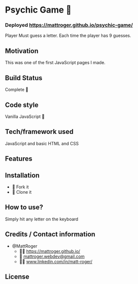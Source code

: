 # Psychic Game :crystal_ball:
 ### Deployed https://mattroger.github.io/psychic-game/
 
 Player Must guess a letter. Each time the player has 9 guesses.

## Motivation
This was one of the first JavaScript pages I made.

## Build Status
Complete :checkered_flag:

## Code style
Vanilla JavaScript :icecream:

## Tech/framework used
JavaScript and basic HTML and CSS
## Features

## Installation
* :trident: Fork it
* :sheep: Clone it

## How to use?
Simply  hit any letter on the keyboard

## Credits / Contact information
* @MattRoger 
  * :man_office_worker: https://mattroger.github.io/
  * :e-mail: mattroger.webdev@gmail.com
  * :man_office_worker: www.linkedin.com/in/matt-roger/

## License
